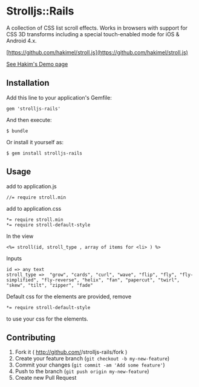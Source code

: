 # Strolljs::Rails

A collection of CSS list scroll effects. Works in browsers with support for CSS 3D transforms including a special touch-enabled mode for iOS & Android 4.x.

[https://github.com/hakimel/stroll.js](https://github.com/hakimel/stroll.js)

[See Hakim's Demo page](http://lab.hakim.se/scroll-effects/)

## Installation

Add this line to your application's Gemfile:

    gem 'strolljs-rails'

And then execute:

    $ bundle

Or install it yourself as:

    $ gem install strolljs-rails

## Usage

add to application.js
    
    //= require stroll.min
    
add to application.css 
    
    *= require stroll.min
    *= require stroll-default-style

In the view 

    <%= stroll(id, stroll_type , array of items for <li> ) %>
    
Inputs
    
    id => any text
    stroll_type =>  "grow", "cards", "curl", "wave", "flip", "fly", "fly-simplified", "fly-reverse", "helix", "fan", "papercut", "twirl", "skew", "tilt", "zipper", "fade"
    

Default css for the elements are provided, remove 

    *= require stroll-default-style
        
to use your css for the elements.


## Contributing

1. Fork it ( http://github.com/<my-github-username>/strolljs-rails/fork )
2. Create your feature branch (`git checkout -b my-new-feature`)
3. Commit your changes (`git commit -am 'Add some feature'`)
4. Push to the branch (`git push origin my-new-feature`)
5. Create new Pull Request
